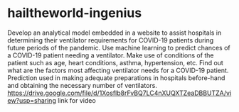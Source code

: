 # hailtheworld-ingenius
Develop an analytical model embedded in a website to assist hospitals in determining their ventilator requirements for COVID-19 patients during future periods of the pandemic. Use machine learning to predict chances of a COVID-19 patient needing a ventilator. Make use of conditions of the patient such as age, heart conditions, asthma, hypertension, etc. Find out what are the factors most affecting ventilator needs for a COVID-19 patient. Prediction used in making adequate preparations in hospitals before-hand and obtaining the necessary number of ventilators.
https://drive.google.com/file/d/1Xosflb8rFvBQ7LC4nXUQXTZeaDBBUTZA/view?usp=sharing link for video
